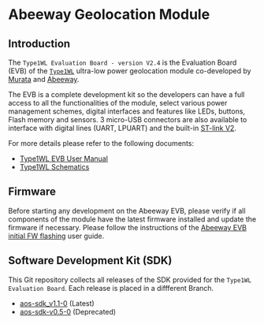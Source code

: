
# Abeeway Geolocation Module

## Introduction

The `Type1WL Evaluation Board - version V2.4` is the Evaluation Board (EVB) of the
[`Type1WL`](https://www.abeeway.com/wp-content/uploads/2022/04/Abeeway_Geolocation-module-data-sheet_2022-v05.pdf)
ultra-low power geolocation module co-developed by
[Murata](https://www.murata.com) and [Abeeway](https://www.abeeway.com/).

The EVB is a complete development kit so the developers can have a full access to all the
functionalities of the module, select various power management schemes, digital interfaces
and features like LEDs, buttons, Flash memory and sensors. 3 micro-USB connectors are also
available to interface with digital lines (UART, LPUART) and the built-in
[ST-link V2](https://www.st.com/en/development-tools/st-link-v2.html).

For more details please refer to the following documents:

- [Type1WL EVB User Manual](https://github.com/Abeeway/abeeway-geolocation-module/tree/master/docs/Type1WL-EVB_user_manual.pdf)
- [Type1WL Schematics](https://github.com/Abeeway/abeeway-geolocation-module/tree/master/docs/Type1WL-EVB_v2_4_20221014-1_abw.pdf)

## Firmware

Before starting any development on the Abeeway EVB, please verify if all components of the module have the latest firmware
installed and update the firmware if necessary. Please follow the instructions of the
[Abeeway EVB initial FW flashing](https://github.com/Abeeway/abeeway-geolocation-module/tree/master/docs/Type1WL-EVB_first_flash.md) user guide.

## Software Development Kit (SDK)

This Git repository collects all releases of the SDK provided for the `Type1WL Evaluation Board`.
Each release is placed in a diffferent Branch.

- [aos-sdk_v1.1-0](https://github.com/Abeeway/abeeway-geolocation-module/tree/aos-sdk_v1.1-0) (Latest)
- [aos-sdk-v0.5-0](https://github.com/Abeeway/abeeway-geolocation-module/tree/aos-sdk-release-V0.5-0-2023.02.24) (Deprecated)

